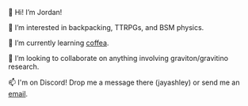 👋 Hi! I’m Jordan!

👀 I’m interested in backpacking, TTRPGs, and BSM physics.

🌱 I’m currently learning [coffea](https://github.com/scikit-hep/coffea).

💞️ I’m looking to collaborate on anything involving graviton/gravitino research.

📫 I'm on Discord! Drop me a message there (jayashley) or send me an [email](mailto:jashley6@vols.utk.edu).

<!---
j-s-ashley/j-s-ashley is a ✨ special ✨ repository because its `README.md` (this file) appears on your GitHub profile.
You can click the Preview link to take a look at your changes.
--->
